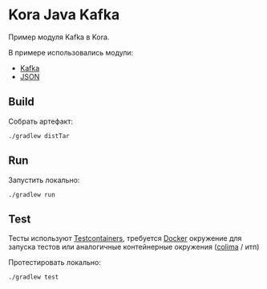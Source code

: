 # Kora Java Kafka

Пример модуля Kafka в Kora.

В примере использовались модули:
- [Kafka](https://kora-projects.github.io/kora-docs/ru/documentation/kafka/)
- [JSON](https://kora-projects.github.io/kora-docs/ru/documentation/json/)

## Build

Собрать артефакт:

```shell
./gradlew distTar
```

## Run

Запустить локально:
```shell
./gradlew run
```

## Test

Тесты используют [Testcontainers](https://java.testcontainers.org/), требуется [Docker](https://docs.docker.com/engine/install/) окружение для запуска тестов или аналогичные контейнерные окружения ([colima](https://github.com/abiosoft/colima) / итп)

Протестировать локально:
```shell
./gradlew test
```
